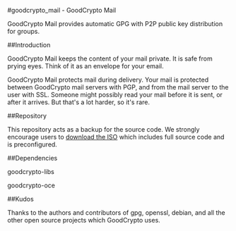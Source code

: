 #goodcrypto_mail - GoodCrypto Mail

GoodCrypto Mail provides automatic GPG with P2P public key distribution for groups.


##Introduction

GoodCrypto Mail keeps the content of your mail private. It is safe from prying eyes. Think of it as an envelope for your email.

GoodCrypto Mail protects mail during delivery. Your mail is protected between GoodCrypto mail servers with PGP, and from the mail server to the user with SSL. Someone might possibly read your mail before it is sent, or after it arrives. But that's a lot harder, so it's rare.


##Repository

This repository acts as a backup for the source code. We strongly encourage users to <a href="https://goodcrypto.com/server/download/">download the ISO</a> which includes full source code and is preconfigured.


##Dependencies

goodcrypto-libs

goodcrypto-oce



##Kudos

Thanks to the authors and contributors of gpg, openssl, debian, and all the other open source projects which GoodCrypto uses.

